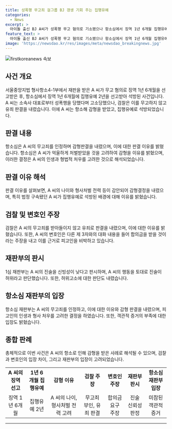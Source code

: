 ```yaml
---
title: 성폭행 무고죄 걸그룹 BJ 갱생 기회 주는 집행유예
categories:
  - News
excerpt: >
  아이돌 출신 BJ A씨가 성폭행 무고 혐의로 기소됐으나 항소심에서 징역 1년 6개월 집행유예 2년을 선고받았다. 사건 당시의 CCTV 영상과 증거를 바탕으로 A씨가 허위 진술을 한 것으로 판단되며, 이에 대해 A씨 측이 반박하였다. 이를 받아들이지 않고 항소심 재판부는 A씨의 진술을 허위로 인정하고 징역 1년 6개월을 선고하였지만, 실형을 받지 않고 감형되어 석방되었다.
feature_text: >
  아이돌 출신 BJ A씨가 성폭행 무고 혐의로 기소됐으나 항소심에서 징역 1년 6개월 집행유예 2년을 선고받았다. 사건 당시의 CCTV 영상과 증거를 바탕으로 A씨가 허위 진술을 한 것으로 판단되며, 이에 대해 A씨 측이 반박하였다. 이를 받아들이지 않고 항소심 재판부는 A씨의 진술을 허위로 인정하고 징역 1년 6개월을 선고하였지만, 실형을 받지 않고 감형되어 석방되었다.
image: 'https://newsdao.kr/res/images/meta/newsdao_breakingnews.jpg'
---
```


<p><img src="https://newsdao.kr/res/images/meta/newsdao_breakingnews.jpg" alt="firstkoreanews 속보" /></p>

<h2 data-ke-size="size26">사건 개요</h2>

<p data-ke-size="size16">서울중앙지법 형사항소4-1부에서 재판을 받은 A 씨가 무고 혐의로 징역 1년 6개월을 선고받은 후, 항소심에서 징역 1년 6개월에 집행유예 2년을 선고받아 석방된 사건입니다. A 씨는 소속사 대표로부터 성폭행을 당했다며 고소당했으나, 검찰은 이를 무고하지 않고 유죄 판결을 내렸습니다. 이에 A 씨는 항소해 감형을 받았고, 집행유예로 석방되었습니다.</p>

<h2 data-ke-size="size26">판결 내용</h2>

<p data-ke-size="size16">항소심은 A 씨의 무고죄를 인정하며 감형판결을 내렸으며, 이에 대한 판결 이유를 밝혔습니다. 항소심은 A 씨가 억울하게 처벌받았을 것을 고려하여 감형을 이유를 밝혔으며, 이러한 결정은 A 씨의 인생과 형법적 처우를 고려한 것으로 해석되었습니다.</p>

<h2 data-ke-size="size26">판결 이유 해석</h2>

<p data-ke-size="size16">판결 이유를 살펴보면, A 씨의 나이와 형사처벌 전력 등이 감안되어 감형결정을 내렸으며, 특히 법정 구속됐던 A 씨가 집행유예로 석방된 배경에 대해 이유를 밝혔습니다.</p>

<h2 data-ke-size="size26">검찰 및 변호인 주장</h2>

<p data-ke-size="size16">검찰은 A 씨의 무고죄를 받아들이지 않고 유죄로 판결을 내렸으며, 이에 대한 이유를 밝혔습니다. 또한, A 씨의 변호인은 다른 제 3자와의 대화 내용을 들어 합의금을 받을 것이라는 주장을 내고 이를 근거로 피고인을 비박하고 있습니다.</p>

<h2 data-ke-size="size26">재판부의 판시</h2>

<p data-ke-size="size16">1심 재판부는 A 씨의 진술을 신빙성이 낮다고 판시하며, A 씨의 행동을 토대로 진술이 허위라고 판단했습니다. 또한, 허위고소에 대한 판단도 내렸습니다.</p>

<h2 data-ke-size="size26">항소심 재판부의 입장</h2>

<p data-ke-size="size16">항소심 재판부는 A 씨의 무고죄를 인정하고, 이에 대한 이유와 감형 판결을 내렸으며, 피고인의 인생과 형사 처우를 고려한 결정을 하였습니다. 또한, 객관적 증거의 부족에 대한 입장도 밝혔습니다.</p>

<h2 data-ke-size="size26">종합 판례</h2>

<p data-ke-size="size16">총체적으로 이번 사건은 A 씨의 항소로 인해 감형을 받은 사례로 해석될 수 있으며, 검찰과 변호인의 입장 차이, 그리고 재판부의 입장이 고려되었습니다.</p>

<table>
  <tr>
    <td style="text-align: center; height: 17px;"><b>A 씨의 징역 선고</b></td>
    <td style="text-align: center; height: 17px;"><b>1년 6개월 집행유예</b></td>
    <td style="text-align: center; height: 17px;"><b>감형 이유</b></td>
    <td style="text-align: center; height: 17px;"><b>검찰 주장</b></td>
    <td style="text-align: center; height: 17px;"><b>변호인 주장</b></td>
    <td style="text-align: center; height: 17px;"><b>재판부 판시</b></td>
    <td style="text-align: center; height: 17px;"><b>항소심 재판부 입장</b></td>
  </tr>
  <tr>
    <td style="text-align: center; height: 17px;">징역 1년 6개월</td>
    <td style="text-align: center; height: 17px;">집행유예 2년</td>
    <td style="text-align: center; height: 17px;">A 씨의 나이, 형사처벌 전력 고려</td>
    <td style="text-align: center; height: 17px;">무고죄 부인, 유죄 판결</td>
    <td style="text-align: center; height: 17px;">합의금 요구 주장</td>
    <td style="text-align: center; height: 17px;">진술 신뢰성 판정</td>
    <td style="text-align: center; height: 17px;">미참된 객관적 증거</td>
  </tr>
</table>

<hr>

